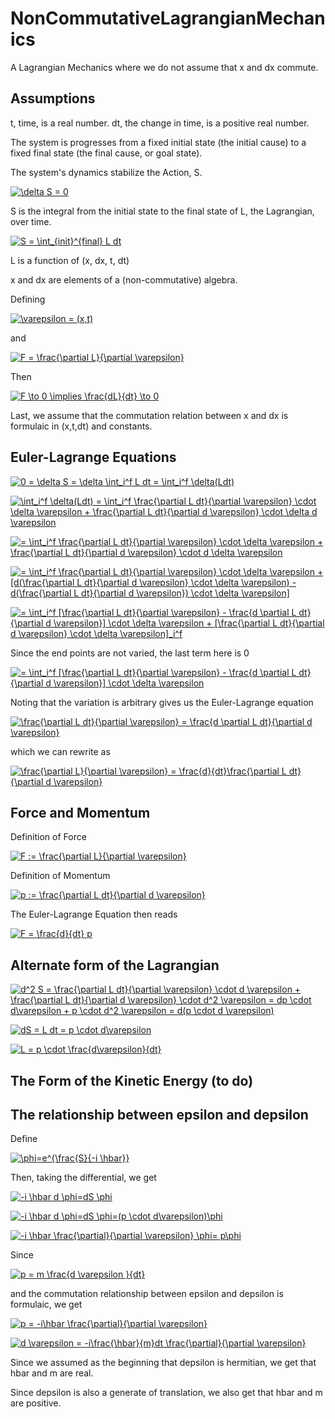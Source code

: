 # NonCommutativeLagrangianMechanics

A Lagrangian Mechanics where we do not assume that x and dx commute.

## Assumptions

t, time, is a real number.  dt, the change in time, is a positive real number.

The system is progresses from a fixed initial state (the initial cause) to a fixed final state (the final cause, or goal state).

The system's dynamics stabilize the Action, S.

<a href="https://www.codecogs.com/eqnedit.php?latex=\delta&space;S&space;=&space;0" target="_blank"><img src="https://latex.codecogs.com/gif.latex?\delta&space;S&space;=&space;0" title="\delta S = 0" /></a>

S is the integral from the initial state to the final state of L, the Lagrangian, over time.

<a href="https://www.codecogs.com/eqnedit.php?latex=S&space;=&space;\int_{init}^{final}&space;L&space;dt" target="_blank"><img src="https://latex.codecogs.com/gif.latex?S&space;=&space;\int_{init}^{final}&space;L&space;dt" title="S = \int_{init}^{final} L dt" /></a>

L is a function of (x, dx, t, dt)

x and dx are elements of a (non-commutative) algebra.

Defining

<a href="https://www.codecogs.com/eqnedit.php?latex=\varepsilon&space;=&space;(x,t)" target="_blank"><img src="https://latex.codecogs.com/gif.latex?\varepsilon&space;=&space;(x,t)" title="\varepsilon = (x,t)" /></a>

and

<a href="https://www.codecogs.com/eqnedit.php?latex=F&space;=&space;\frac{\partial&space;L}{\partial&space;\varepsilon}" target="_blank"><img src="https://latex.codecogs.com/gif.latex?F&space;=&space;\frac{\partial&space;L}{\partial&space;\varepsilon}" title="F = \frac{\partial L}{\partial \varepsilon}" /></a>

Then

<a href="https://www.codecogs.com/eqnedit.php?latex=F&space;\to&space;0&space;\implies&space;\frac{dL}{dt}&space;\to&space;0" target="_blank"><img src="https://latex.codecogs.com/gif.latex?F&space;\to&space;0&space;\implies&space;\frac{dL}{dt}&space;\to&space;0" title="F \to 0 \implies \frac{dL}{dt} \to 0" /></a>

Last, we assume that the commutation relation between x and dx is formulaic in (x,t,dt) and constants.

## Euler-Lagrange Equations

<a href="https://www.codecogs.com/eqnedit.php?latex=0&space;=&space;\delta&space;S&space;=&space;\delta&space;\int_i^f&space;L&space;dt&space;=&space;\int_i^f&space;\delta(Ldt)" target="_blank"><img src="https://latex.codecogs.com/gif.latex?0&space;=&space;\delta&space;S&space;=&space;\delta&space;\int_i^f&space;L&space;dt&space;=&space;\int_i^f&space;\delta(Ldt)" title="0 = \delta S = \delta \int_i^f L dt = \int_i^f \delta(Ldt)" /></a>

<a href="https://www.codecogs.com/eqnedit.php?latex=\int_i^f&space;\delta(Ldt)&space;=&space;\int_i^f&space;\frac{\partial&space;L&space;dt}{\partial&space;\varepsilon}&space;\cdot&space;\delta&space;\varepsilon&space;&plus;&space;\frac{\partial&space;L&space;dt}{\partial&space;d&space;\varepsilon}&space;\cdot&space;\delta&space;d&space;\varepsilon" target="_blank"><img src="https://latex.codecogs.com/gif.latex?\int_i^f&space;\delta(Ldt)&space;=&space;\int_i^f&space;\frac{\partial&space;L&space;dt}{\partial&space;\varepsilon}&space;\cdot&space;\delta&space;\varepsilon&space;&plus;&space;\frac{\partial&space;L&space;dt}{\partial&space;d&space;\varepsilon}&space;\cdot&space;\delta&space;d&space;\varepsilon" title="\int_i^f \delta(Ldt) = \int_i^f \frac{\partial L dt}{\partial \varepsilon} \cdot \delta \varepsilon + \frac{\partial L dt}{\partial d \varepsilon} \cdot \delta d \varepsilon" /></a>

<a href="https://www.codecogs.com/eqnedit.php?latex==&space;\int_i^f&space;\frac{\partial&space;L&space;dt}{\partial&space;\varepsilon}&space;\cdot&space;\delta&space;\varepsilon&space;&plus;&space;\frac{\partial&space;L&space;dt}{\partial&space;d&space;\varepsilon}&space;\cdot&space;d&space;\delta&space;\varepsilon" target="_blank"><img src="https://latex.codecogs.com/gif.latex?=&space;\int_i^f&space;\frac{\partial&space;L&space;dt}{\partial&space;\varepsilon}&space;\cdot&space;\delta&space;\varepsilon&space;&plus;&space;\frac{\partial&space;L&space;dt}{\partial&space;d&space;\varepsilon}&space;\cdot&space;d&space;\delta&space;\varepsilon" title="= \int_i^f \frac{\partial L dt}{\partial \varepsilon} \cdot \delta \varepsilon + \frac{\partial L dt}{\partial d \varepsilon} \cdot d \delta \varepsilon" /></a>

<a href="https://www.codecogs.com/eqnedit.php?latex==&space;\int_i^f&space;\frac{\partial&space;L&space;dt}{\partial&space;\varepsilon}&space;\cdot&space;\delta&space;\varepsilon&space;&plus;&space;[d(\frac{\partial&space;L&space;dt}{\partial&space;d&space;\varepsilon}&space;\cdot&space;\delta&space;\varepsilon)&space;-&space;d(\frac{\partial&space;L&space;dt}{\partial&space;d&space;\varepsilon})&space;\cdot&space;\delta&space;\varepsilon]" target="_blank"><img src="https://latex.codecogs.com/gif.latex?=&space;\int_i^f&space;\frac{\partial&space;L&space;dt}{\partial&space;\varepsilon}&space;\cdot&space;\delta&space;\varepsilon&space;&plus;&space;[d(\frac{\partial&space;L&space;dt}{\partial&space;d&space;\varepsilon}&space;\cdot&space;\delta&space;\varepsilon)&space;-&space;d(\frac{\partial&space;L&space;dt}{\partial&space;d&space;\varepsilon})&space;\cdot&space;\delta&space;\varepsilon]" title="= \int_i^f \frac{\partial L dt}{\partial \varepsilon} \cdot \delta \varepsilon + [d(\frac{\partial L dt}{\partial d \varepsilon} \cdot \delta \varepsilon) - d(\frac{\partial L dt}{\partial d \varepsilon}) \cdot \delta \varepsilon]" /></a>

<a href="https://www.codecogs.com/eqnedit.php?latex==&space;\int_i^f&space;[\frac{\partial&space;L&space;dt}{\partial&space;\varepsilon}&space;-&space;\frac{d&space;\partial&space;L&space;dt}{\partial&space;d&space;\varepsilon}]&space;\cdot&space;\delta&space;\varepsilon&space;&plus;&space;[\frac{\partial&space;L&space;dt}{\partial&space;d&space;\varepsilon}&space;\cdot&space;\delta&space;\varepsilon]_i^f" target="_blank"><img src="https://latex.codecogs.com/gif.latex?=&space;\int_i^f&space;[\frac{\partial&space;L&space;dt}{\partial&space;\varepsilon}&space;-&space;\frac{d&space;\partial&space;L&space;dt}{\partial&space;d&space;\varepsilon}]&space;\cdot&space;\delta&space;\varepsilon&space;&plus;&space;[\frac{\partial&space;L&space;dt}{\partial&space;d&space;\varepsilon}&space;\cdot&space;\delta&space;\varepsilon]_i^f" title="= \int_i^f [\frac{\partial L dt}{\partial \varepsilon} - \frac{d \partial L dt}{\partial d \varepsilon}] \cdot \delta \varepsilon + [\frac{\partial L dt}{\partial d \varepsilon} \cdot \delta \varepsilon]_i^f" /></a>

Since the end points are not varied, the last term here is 0

<a href="https://www.codecogs.com/eqnedit.php?latex==&space;\int_i^f&space;[\frac{\partial&space;L&space;dt}{\partial&space;\varepsilon}&space;-&space;\frac{d&space;\partial&space;L&space;dt}{\partial&space;d&space;\varepsilon}]&space;\cdot&space;\delta&space;\varepsilon" target="_blank"><img src="https://latex.codecogs.com/gif.latex?=&space;\int_i^f&space;[\frac{\partial&space;L&space;dt}{\partial&space;\varepsilon}&space;-&space;\frac{d&space;\partial&space;L&space;dt}{\partial&space;d&space;\varepsilon}]&space;\cdot&space;\delta&space;\varepsilon" title="= \int_i^f [\frac{\partial L dt}{\partial \varepsilon} - \frac{d \partial L dt}{\partial d \varepsilon}] \cdot \delta \varepsilon" /></a>

Noting that the variation is arbitrary gives us the Euler-Lagrange equation

<a href="https://www.codecogs.com/eqnedit.php?latex=\frac{\partial&space;L&space;dt}{\partial&space;\varepsilon}&space;=&space;\frac{d&space;\partial&space;L&space;dt}{\partial&space;d&space;\varepsilon}" target="_blank"><img src="https://latex.codecogs.com/gif.latex?\frac{\partial&space;L&space;dt}{\partial&space;\varepsilon}&space;=&space;\frac{d&space;\partial&space;L&space;dt}{\partial&space;d&space;\varepsilon}" title="\frac{\partial L dt}{\partial \varepsilon} = \frac{d \partial L dt}{\partial d \varepsilon}" /></a>

which we can rewrite as

<a href="https://www.codecogs.com/eqnedit.php?latex=\frac{\partial&space;L}{\partial&space;\varepsilon}&space;=&space;\frac{d}{dt}\frac{\partial&space;L&space;dt}{\partial&space;d&space;\varepsilon}" target="_blank"><img src="https://latex.codecogs.com/gif.latex?\frac{\partial&space;L}{\partial&space;\varepsilon}&space;=&space;\frac{d}{dt}\frac{\partial&space;L&space;dt}{\partial&space;d&space;\varepsilon}" title="\frac{\partial L}{\partial \varepsilon} = \frac{d}{dt}\frac{\partial L dt}{\partial d \varepsilon}" /></a>

## Force and Momentum

Definition of Force

<a href="https://www.codecogs.com/eqnedit.php?latex=F&space;:=&space;\frac{\partial&space;L}{\partial&space;\varepsilon}" target="_blank"><img src="https://latex.codecogs.com/gif.latex?F&space;:=&space;\frac{\partial&space;L}{\partial&space;\varepsilon}" title="F := \frac{\partial L}{\partial \varepsilon}" /></a>

Definition of Momentum

<a href="https://www.codecogs.com/eqnedit.php?latex=p&space;:=&space;\frac{\partial&space;L&space;dt}{\partial&space;d&space;\varepsilon}" target="_blank"><img src="https://latex.codecogs.com/gif.latex?p&space;:=&space;\frac{\partial&space;L&space;dt}{\partial&space;d&space;\varepsilon}" title="p := \frac{\partial L dt}{\partial d \varepsilon}" /></a>

The Euler-Lagrange Equation then reads

<a href="https://www.codecogs.com/eqnedit.php?latex=F&space;=&space;\frac{d}{dt}&space;p" target="_blank"><img src="https://latex.codecogs.com/gif.latex?F&space;=&space;\frac{d}{dt}&space;p" title="F = \frac{d}{dt} p" /></a>

## Alternate form of the Lagrangian

<a href="https://www.codecogs.com/eqnedit.php?latex=d^2&space;S&space;=&space;\frac{\partial&space;L&space;dt}{\partial&space;\varepsilon}&space;\cdot&space;d&space;\varepsilon&space;&plus;&space;\frac{\partial&space;L&space;dt}{\partial&space;d&space;\varepsilon}&space;\cdot&space;d^2&space;\varepsilon&space;=&space;dp&space;\cdot&space;d\varepsilon&space;&plus;&space;p&space;\cdot&space;d^2&space;\varepsilon&space;=&space;d(p&space;\cdot&space;d&space;\varepsilon)" target="_blank"><img src="https://latex.codecogs.com/gif.latex?d^2&space;S&space;=&space;\frac{\partial&space;L&space;dt}{\partial&space;\varepsilon}&space;\cdot&space;d&space;\varepsilon&space;&plus;&space;\frac{\partial&space;L&space;dt}{\partial&space;d&space;\varepsilon}&space;\cdot&space;d^2&space;\varepsilon&space;=&space;dp&space;\cdot&space;d\varepsilon&space;&plus;&space;p&space;\cdot&space;d^2&space;\varepsilon&space;=&space;d(p&space;\cdot&space;d&space;\varepsilon)" title="d^2 S = \frac{\partial L dt}{\partial \varepsilon} \cdot d \varepsilon + \frac{\partial L dt}{\partial d \varepsilon} \cdot d^2 \varepsilon = dp \cdot d\varepsilon + p \cdot d^2 \varepsilon = d(p \cdot d \varepsilon)" /></a>

<a href="https://www.codecogs.com/eqnedit.php?latex=dS&space;=&space;L&space;dt&space;=&space;p&space;\cdot&space;d\varepsilon" target="_blank"><img src="https://latex.codecogs.com/gif.latex?dS&space;=&space;L&space;dt&space;=&space;p&space;\cdot&space;d\varepsilon" title="dS = L dt = p \cdot d\varepsilon" /></a>

<a href="https://www.codecogs.com/eqnedit.php?latex=L&space;=&space;p&space;\cdot&space;\frac{d\varepsilon}{dt}" target="_blank"><img src="https://latex.codecogs.com/gif.latex?L&space;=&space;p&space;\cdot&space;\frac{d\varepsilon}{dt}" title="L = p \cdot \frac{d\varepsilon}{dt}" /></a>

## The Form of the Kinetic Energy (to do)


## The relationship between epsilon and depsilon

Define

<a href="https://www.codecogs.com/eqnedit.php?latex=\phi=e^{\frac{S}{-i&space;\hbar}}" target="_blank"><img src="https://latex.codecogs.com/gif.latex?\phi=e^{\frac{S}{-i&space;\hbar}}" title="\phi=e^{\frac{S}{-i \hbar}}" /></a>

Then, taking the differential, we get

<a href="https://www.codecogs.com/eqnedit.php?latex=-i&space;\hbar&space;d&space;\phi=dS&space;\phi" target="_blank"><img src="https://latex.codecogs.com/gif.latex?-i&space;\hbar&space;d&space;\phi=dS&space;\phi" title="-i \hbar d \phi=dS \phi" /></a>

<a href="https://www.codecogs.com/eqnedit.php?latex=-i&space;\hbar&space;d&space;\phi=dS&space;\phi=(p&space;\cdot&space;d\varepsilon)\phi" target="_blank"><img src="https://latex.codecogs.com/gif.latex?-i&space;\hbar&space;d&space;\phi=dS&space;\phi=(p&space;\cdot&space;d\varepsilon)\phi" title="-i \hbar d \phi=dS \phi=(p \cdot d\varepsilon)\phi" /></a>

<a href="https://www.codecogs.com/eqnedit.php?latex=-i&space;\hbar&space;\frac{\partial}{\partial&space;\varepsilon}&space;\phi=&space;p\phi" target="_blank"><img src="https://latex.codecogs.com/gif.latex?-i&space;\hbar&space;\frac{\partial}{\partial&space;\varepsilon}&space;\phi=&space;p\phi" title="-i \hbar \frac{\partial}{\partial \varepsilon} \phi= p\phi" /></a>

Since

<a href="https://www.codecogs.com/eqnedit.php?latex=p&space;=&space;m&space;\frac{d&space;\varepsilon&space;}{dt}" target="_blank"><img src="https://latex.codecogs.com/gif.latex?p&space;=&space;m&space;\frac{d&space;\varepsilon&space;}{dt}" title="p = m \frac{d \varepsilon }{dt}" /></a>

and the commutation relationship between epsilon and depsilon is formulaic, we get

<a href="https://www.codecogs.com/eqnedit.php?latex=p&space;=&space;-i\hbar&space;\frac{\partial}{\partial&space;\varepsilon}" target="_blank"><img src="https://latex.codecogs.com/gif.latex?p&space;=&space;-i\hbar&space;\frac{\partial}{\partial&space;\varepsilon}" title="p = -i\hbar \frac{\partial}{\partial \varepsilon}" /></a>

<a href="https://www.codecogs.com/eqnedit.php?latex=d&space;\varepsilon&space;=&space;-i\frac{\hbar}{m}dt&space;\frac{\partial}{\partial&space;\varepsilon}" target="_blank"><img src="https://latex.codecogs.com/gif.latex?d&space;\varepsilon&space;=&space;-i\frac{\hbar}{m}dt&space;\frac{\partial}{\partial&space;\varepsilon}" title="d \varepsilon = -i\frac{\hbar}{m}dt \frac{\partial}{\partial \varepsilon}" /></a>

Since we assumed as the beginning that depsilon is hermitian, we get that hbar and m are real.

Since depsilon is also a generate of translation, we also get that hbar and m are positive.
